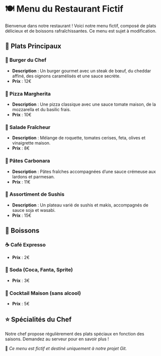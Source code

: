 # 🍽️ Menu du Restaurant Fictif

Bienvenue dans notre restaurant ! Voici notre menu fictif, composé de plats délicieux et de boissons rafraîchissantes. Ce menu est sujet à modification.

## 🥘 Plats Principaux

### 🍔 Burger du Chef
- **Description** : Un burger gourmet avec un steak de bœuf, du cheddar affiné, des oignons caramélisés et une sauce secrète.
- **Prix** : 12€

### 🍕 Pizza Margherita
- **Description** : Une pizza classique avec une sauce tomate maison, de la mozzarella et du basilic frais.
- **Prix** : 10€

### 🥗 Salade Fraîcheur
- **Description** : Mélange de roquette, tomates cerises, feta, olives et vinaigrette maison.
- **Prix** : 8€

### 🍝 Pâtes Carbonara
- **Description** : Pâtes fraîches accompagnées d’une sauce crémeuse aux lardons et parmesan.
- **Prix** : 11€

### 🍣 Assortiment de Sushis
- **Description** : Un plateau varié de sushis et makis, accompagnés de sauce soja et wasabi.
- **Prix** : 15€

## 🥤 Boissons

### ☕ Café Expresso
- **Prix** : 2€

### 🥤 Soda (Coca, Fanta, Sprite)
- **Prix** : 3€

### 🍹 Cocktail Maison (sans alcool)
- **Prix** : 5€

## ⭐ Spécialités du Chef
Notre chef propose régulièrement des plats spéciaux en fonction des saisons. Demandez au serveur pour en savoir plus !

📌 *Ce menu est fictif et destiné uniquement à notre projet Git.*

